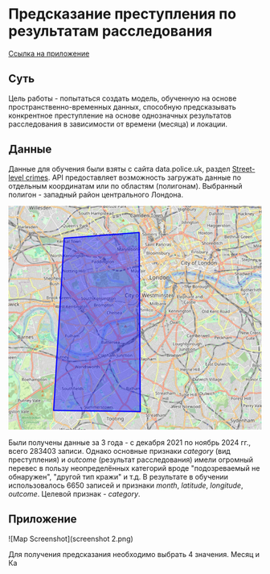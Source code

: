 # Предсказание преступления по результатам расследования 

[Ссылка на приложение](https://crimes-prediction-dg2aqcfumpvgunqjtgmv6e.streamlit.app/)

## Суть

Цель работы - попытаться создать модель, обученную на основе пространственно-временных данных, способную предсказывать конкрентное преступление на основе однозначных результатов расследования в зависимости от времени (месяца) и локации.


## Данные

Данные для обучения были взяты с сайта data.police.uk, раздел [Street-level crimes](https://data.police.uk/docs/method/crime-street/). API предоставляет возможность загружать данные по отдельным координатам или по областям (полигонам). Выбранный полигон - западный район центрального Лондона.

![Map Screenshot](screenshot.png)

Были получены данные за 3 года - с декабря 2021 по ноябрь 2024 гг., всего 283403 записи. Однако основные признаки *category* (вид преступления) и *outcome* (результат расследования) имели огромный перевес в пользу неопределённых категорий вроде "подозреваемый не обнаружен", "другой тип кражи" и т.д. В результате в обучении использовалось 6650 записей и признаки *month*, *latitude*, *longitude*, *outcome*. Целевой признак - *category*.

## Приложение

![Map Screenshot](screenshot 2.png)

Для получения предсказания необходимо выбрать 4 значения. Месяц и Ка

